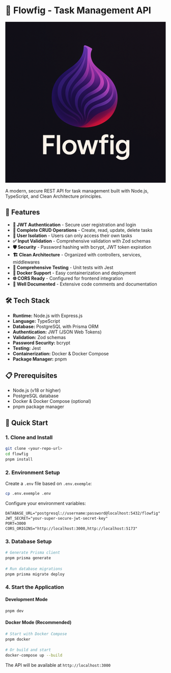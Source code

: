 # 🌱 Flowfig - Task Management API

![Flowfig Logo](assets/flowfig-logo.png)

A modern, secure REST API for task management built with Node.js, TypeScript, and Clean Architecture principles.

## 🚀 Features

- **🔐 JWT Authentication** - Secure user registration and login
- **📝 Complete CRUD Operations** - Create, read, update, delete tasks
- **👤 User Isolation** - Users can only access their own tasks
- **✅ Input Validation** - Comprehensive validation with Zod schemas
- **🛡️ Security** - Password hashing with bcrypt, JWT token expiration
- **🏗️ Clean Architecture** - Organized with controllers, services, middlewares
- **🧪 Comprehensive Testing** - Unit tests with Jest
- **🐳 Docker Support** - Easy containerization and deployment
- **🌐 CORS Ready** - Configured for frontend integration
- **📖 Well Documented** - Extensive code comments and documentation

## 🛠️ Tech Stack

- **Runtime:** Node.js with Express.js
- **Language:** TypeScript
- **Database:** PostgreSQL with Prisma ORM
- **Authentication:** JWT (JSON Web Tokens)
- **Validation:** Zod schemas
- **Password Security:** bcrypt
- **Testing:** Jest
- **Containerization:** Docker & Docker Compose
- **Package Manager:** pnpm

## 📋 Prerequisites

- Node.js (v18 or higher)
- PostgreSQL database
- Docker & Docker Compose (optional)
- pnpm package manager

## 🚀 Quick Start

### 1. Clone and Install

```bash
git clone <your-repo-url>
cd flowfig
pnpm install
```

### 2. Environment Setup

Create a `.env` file based on `.env.exemple`:

```bash
cp .env.exemple .env
```

Configure your environment variables:

```env
DATABASE_URL="postgresql://username:password@localhost:5432/flowfig"
JWT_SECRET="your-super-secure-jwt-secret-key"
PORT=3000
CORS_ORIGINS="http://localhost:3000,http://localhost:5173"
```

### 3. Database Setup

```bash
# Generate Prisma client
pnpm prisma generate

# Run database migrations
pnpm prisma migrate deploy
```

### 4. Start the Application

#### Development Mode

```bash
pnpm dev
```

#### Docker Mode (Recommended)

```bash
# Start with Docker Compose
pnpm docker

# Or build and start
docker-compose up --build
```

The API will be available at `http://localhost:3000`
